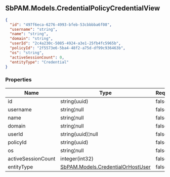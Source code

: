 
<h2 id="tocS_SbPAM.Models.CredentialPolicyCredentialView">SbPAM.Models.CredentialPolicyCredentialView</h2>

<a id="schemasbpam.models.credentialpolicycredentialview"></a>
<a id="schema_SbPAM.Models.CredentialPolicyCredentialView"></a>
<a id="tocSsbpam.models.credentialpolicycredentialview"></a>
<a id="tocssbpam.models.credentialpolicycredentialview"></a>

```json
{
  "id": "497f6eca-6276-4993-bfeb-53cbbbba6f08",
  "username": "string",
  "name": "string",
  "domain": "string",
  "userId": "2c4a230c-5085-4924-a3e1-25fb4fc5965b",
  "policyId": "2f5573e6-5ba4-48f2-a75d-df99c936463b",
  "os": "string",
  "activeSessionCount": 0,
  "entityType": "Credential"
}

```

### Properties

|Name|Type|Required|Restrictions|Description|
|---|---|---|---|---|
|id|string(uuid)|false|none|none|
|username|string¦null|false|none|none|
|name|string¦null|false|none|none|
|domain|string¦null|false|none|none|
|userId|string(uuid)¦null|false|none|none|
|policyId|string(uuid)|false|none|none|
|os|string¦null|false|none|none|
|activeSessionCount|integer(int32)|false|none|none|
|entityType|[SbPAM.Models.CredentialOrHostUser](#schemasbpam.models.credentialorhostuser)|false|none|none|


